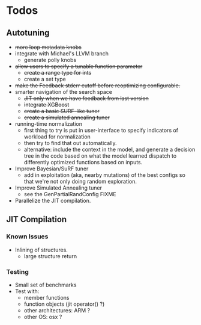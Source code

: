 Todos
=====

## Autotuning

- ~~more loop metadata knobs~~
- integrate with Michael's LLVM branch
  - generate polly knobs
- ~~allow users to specify a tunable function parameter~~
  - ~~create a range type for ints~~
  - create a set type
- ~~make the Feedback stderr cutoff before reoptimizing configurable.~~
- smarter navigation of the search space
  - ~~JIT only when we have feedback from last version~~
  - ~~integrate XGBoost~~
  - ~~create a basic SURF-like tuner~~
  - ~~create a simulated annealing tuner~~
- running-time normalization
  - first thing to try is put in user-interface to specify indicators of workload for normalization
  - then try to find that out automatically.
  - alternative: include the context in the model,
    and generate a decision tree in the code based on what the model learned dispatch to differently optimized functions based on inputs.
- Improve Bayesian/SuRF tuner
  - add in exploitation (aka, nearby mutations) of the best configs
    so that we're not only doing random exploration.
- Improve Simulated Annealing tuner
  - see the GenPartialRandConfig FIXME
- Parallelize the JIT compilation.

## JIT Compilation

### Known Issues

* Inlining of structures.
  - large structure return

### Testing

* Small set of benchmarks
* Test with:
  - member functions
  - function objects (jit operator() ?)
  - other architectures: ARM ?
  - other OS: osx ?
